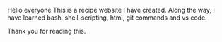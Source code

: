 Hello everyone
This is a recipe website I have created.
Along the way, I have learned bash, shell-scripting, html, git commands and vs code.

Thank you for reading this.
